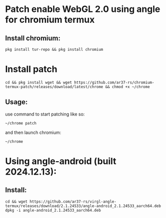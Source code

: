 # Patch enable WebGL 2.0 using angle for chromium termux 

## Install chromium:
```
pkg install tur-repo && pkg install chromium
```

# Install patch
```
cd && pkg install wget && wget https://github.com/ar37-rs/chromium-termux-patch/releases/download/latest/chrome && chmod +x ~/chrome
```
## Usage:
use command to start patching like so:
```
~/chrome patch
```
and then launch chromium:
```
~/chrome
```

# Using angle-android (built 2024.12.13):

## Install:
```
cd && wget https://github.com/ar37-rs/virgl-angle-termux/releases/download/2.1.24533/angle-android_2.1.24533_aarch64.deb
dpkg -i angle-android_2.1.24533_aarch64.deb
```



